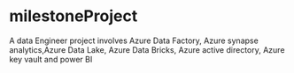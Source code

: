 # milestoneProject
A data Engineer project involves Azure Data Factory, Azure synapse analytics,Azure Data Lake, Azure Data Bricks, Azure active directory, Azure key vault and power BI
